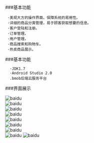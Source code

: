 ###基本功能  

     ·美观大方的操作界面，保障系统的易用性。
     ·详细的商品分类管理，易于顾客获取想要的信息。
     ·客户登陆和注册。
     ·订单管理。
     ·用户管理。
     ·商品搜索和购物车。
     ·热卖商品展示。    
     
     
###基本功能  

      ·JDK1.7  
      ·Android Studio 2.0
      .bmob后端云服务平台  
     
###界面展示

 ![baidu](http://7xvp2a.com1.z0.glb.clouddn.com/pic1.gif "主页")    
 ![baidu](http://7xvp2a.com1.z0.glb.clouddn.com/pic2.gif "侧滑")    
 ![baidu](http://7xvp2a.com1.z0.glb.clouddn.com/pic3.gif "商品详情")    
 ![baidu](http://7xvp2a.com1.z0.glb.clouddn.com/pic5.gif "购物车")    
 ![baidu](http://7xvp2a.com1.z0.glb.clouddn.com/pic7.gif "个人中心")    
 ![baidu](http://7xvp2a.com1.z0.glb.clouddn.com/pic12.gif "订单详情")   
 ![baidu](http://7xvp2a.com1.z0.glb.clouddn.com/pic9.gif "搜索")   
  ![baidu](http://7xvp2a.com1.z0.glb.clouddn.com/pic11.gif "登录")
   ![baidu](http://7xvp2a.com1.z0.glb.clouddn.com/pic10.gif "注册")  
